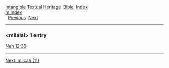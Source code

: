 [Intangible Textual Heritage](../../index)  [Bible](../index) 
[Index](index)   
[m Index](_m_)  
  [Previous](c07420)  [Next](c07422) 

------------------------------------------------------------------------

### &lt;milalai&gt; 1 entry

[Neh 12:36](../kjv/neh012.htm#036)  

------------------------------------------------------------------------

[Next: milcah (11)](c07422)
